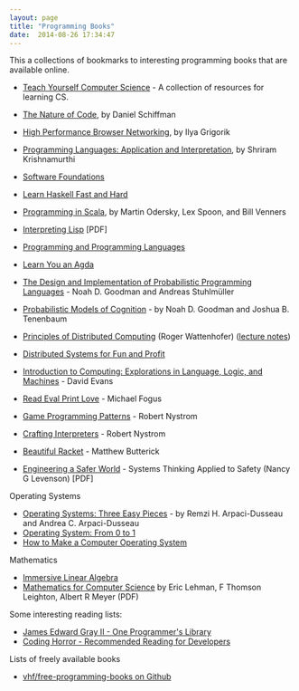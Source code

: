 ```yaml
---
layout: page
title: "Programming Books"
date:  2014-08-26 17:34:47
---
```


This a collections of bookmarks to interesting programming books that are available online.

- [Teach Yourself Computer Science](https://teachyourselfcs.com) -
  A collection of resources for learning CS.
- [The Nature of Code](http://natureofcode.com/book/), by Daniel Schiffman
- [High Performance Browser Networking](http://chimera.labs.oreilly.com/books/1230000000545/index.html), by Ilya Grigorik
- [Programming Languages: Application and Interpretation](http://cs.brown.edu/~sk/Publications/Books/ProgLangs/2007-04-26/), by Shriram Krishnamurthi
- [Software Foundations](http://www.cis.upenn.edu/~bcpierce/sf/current/index.html)
- [Learn Haskell Fast and Hard](http://yannesposito.com/Scratch/en/blog/Haskell-the-Hard-Way/)
- [Programming in Scala](http://www.artima.com/pins1ed/), by Martin Odersky, Lex Spoon, and Bill Venners
- [Interpreting Lisp](http://www.civilized.com/files/lispbook.pdf) [PDF]
- [Programming and Programming Languages](http://papl.cs.brown.edu/2014/)
- [Learn You an Agda](http://williamdemeo.github.io/2014/02/27/learn-you-an-agda/)

- [The Design and Implementation of Probabilistic Programming Languages](http://dippl.org/) - Noah D. Goodman and Andreas Stuhlmüller
- [Probabilistic Models of Cognition](https://probmods.org/) - by Noah D. Goodman and Joshua B. Tenenbaum
- [Principles of Distributed Computing](http://dcg.ethz.ch/lectures/podc_allstars/lecture/podc.pdf) (Roger Wattenhofer)
  ([lecture notes](http://dcg.ethz.ch/lectures/podc_allstars/))
- [Distributed Systems for Fun and Profit](http://book.mixu.net/distsys/)
- [Introduction to Computing: Explorations in Language, Logic, and Machines](http://www.computingbook.org) - David Evans
- [Read Eval Print Love](https://leanpub.com/readevalprintlove003/read) - Michael Fogus
- [Game Programming Patterns](http://gameprogrammingpatterns.com/contents.html) - Robert Nystrom
- [Crafting Interpreters](http://www.craftinginterpreters.com) - Robert Nystrom
- [Beautiful Racket](http://beautifulracket.com) - Matthew Butterick

- [Engineering a Safer World](http://sunnyday.mit.edu/safer-world.pdf) -
  Systems Thinking Applied to Safety
  (Nancy G Levenson)
  [PDF]

Operating Systems

- [Operating Systems: Three Easy Pieces](http://pages.cs.wisc.edu/~remzi/OSTEP/) -
  by Remzi H. Arpaci-Dusseau and Andrea C. Arpaci-Dusseau
- [Operating System: From 0 to 1](https://tuhdo.github.io/os01/)
- [How to Make a Computer Operating System](https://samypesse.gitbooks.io/how-to-create-an-operating-system/)

Mathematics

- [Immersive Linear Algebra](http://immersivemath.com/ila/index.html)
- [Mathematics for Computer Science](https://courses.csail.mit.edu/6.042/spring17/mcs.pdf)
  by Eric Lehman, F Thomson Leighton, Albert R Meyer (PDF)

Some interesting reading lists:

- [James Edward Gray II - One Programmer's Library](http://graysoftinc.com/book-reviews/one-programmers-library)
- [Coding Horror - Recommended Reading for Developers](http://blog.codinghorror.com/recommended-reading-for-developers/)

Lists of freely available books

- [vhf/free-programming-books on Github](https://github.com/vhf/free-programming-books/blob/master/free-programming-books.md)
